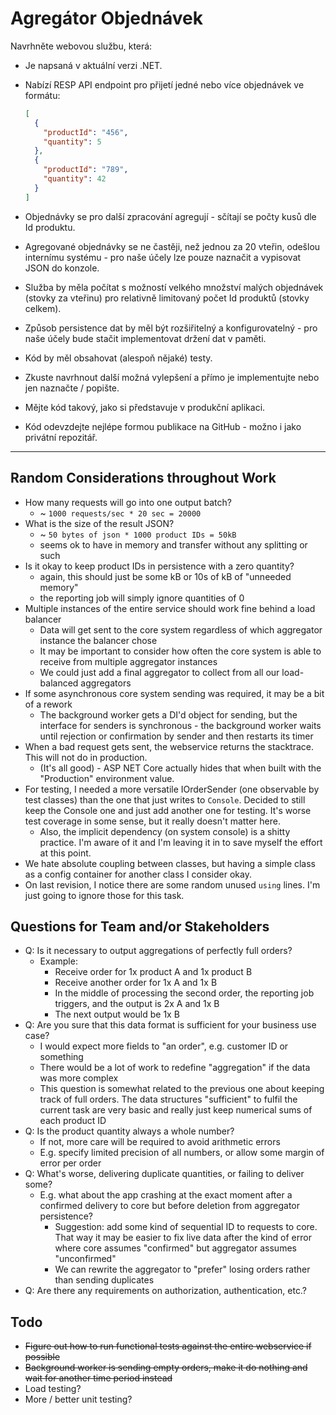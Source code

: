# Agregátor Objednávek

Navrhněte webovou službu, která:

- Je napsaná v aktuální verzi .NET.
- Nabízí RESP API endpoint pro přijetí jedné nebo více objednávek ve formátu:

  ```json
  [
    {
      "productId": "456",
      "quantity": 5
    },
    {
      "productId": "789",
      "quantity": 42
    }
  ]
  ```

- Objednávky se pro další zpracování agregují - sčítají se počty kusů dle Id produktu.
- Agregované objednávky se ne častěji, než jednou za 20 vteřin, odešlou internímu systému - pro naše účely lze pouze naznačit a vypisovat JSON do konzole.
- Služba by měla počítat s možností velkého množství malých objednávek (stovky za vteřinu) pro relativně limitovaný počet Id produktů (stovky celkem).
- Způsob persistence dat by měl být rozšiřitelný a konfigurovatelný - pro naše účely bude stačit implementovat držení dat v paměti.
- Kód by měl obsahovat (alespoň nějaké) testy.
- Zkuste navrhnout další možná vylepšení a přímo je implementujte nebo jen naznačte / popište.
- Mějte kód takový, jako si představuje v produkční aplikaci.
- Kód odevzdejte nejlépe formou publikace na GitHub - možno i jako privátní repozitář.

---

## Random Considerations throughout Work

- How many requests will go into one output batch?
	- ~ `1000 requests/sec * 20 sec = 20000`
- What is the size of the result JSON?
	- ~ `50 bytes of json * 1000 product IDs = 50kB`
	- seems ok to have in memory and transfer without any splitting or such
- Is it okay to keep product IDs in persistence with a zero quantity?
	- again, this should just be some kB or 10s of kB of "unneeded memory"
	- the reporting job will simply ignore quantities of 0
- Multiple instances of the entire service should work fine behind a load balancer
	- Data will get sent to the core system regardless of which aggregator instance the balancer chose
	- It may be important to consider how often the core system is able to receive from multiple aggregator instances
	- We could just add a final aggregator to collect from all our load-balanced aggregators
- If some asynchronous core system sending was required, it may be a bit of a rework
	- The background worker gets a DI'd object for sending, but the interface for senders is synchronous - the background worker waits until rejection or confirmation by sender and then restarts its timer
- When a bad request gets sent, the webservice returns the stacktrace. This will not do in production.
	- (It's all good) - ASP NET Core actually hides that when built with the "Production" environment value.
- For testing, I needed a more versatile IOrderSender (one observable by test classes) than the one that just writes to `Console`. Decided to still keep the Console one and just add another one for testing. It's worse test coverage in some sense, but it really doesn't matter here.
	- Also, the implicit dependency (on system console) is a shitty practice. I'm aware of it and I'm leaving it in to save myself the effort at this point.
- We hate absolute coupling between classes, but having a simple class as a config container for another class I consider okay.
- On last revision, I notice there are some random unused `using` lines. I'm just going to ignore those for this task.

## Questions for Team and/or Stakeholders

- Q: Is it necessary to output aggregations of perfectly full orders?
	- Example:
		- Receive order for 1x product A and 1x product B
		- Receive another order for 1x A and 1x B
		- In the middle of processing the second order, the reporting job triggers, and the output is 2x A and 1x B
		- The next output would be 1x B
- Q: Are you sure that this data format is sufficient for your business use case?
	- I would expect more fields to "an order", e.g. customer ID or something
	- There would be a lot of work to redefine "aggregation" if the data was more complex
	- This question is somewhat related to the previous one about keeping track of full orders. The data structures "sufficient" to fulfil the current task are very basic and really just keep numerical sums of each product ID
- Q: Is the product quantity always a whole number?
	- If not, more care will be required to avoid arithmetic errors
	- E.g. specify limited precision of all numbers, or allow some margin of error per order
- Q: What's worse, delivering duplicate quantities, or failing to deliver some?
	- E.g. what about the app crashing at the exact moment after a confirmed delivery to core but before deletion from aggregator persistence?
		- Suggestion: add some kind of sequential ID to requests to core. That way it may be easier to fix live data after the kind of error where core assumes "confirmed" but aggregator assumes "unconfirmed"
		- We can rewrite the aggregator to "prefer" losing orders rather than sending duplicates
- Q: Are there any requirements on authorization, authentication, etc.?

## Todo

- ~~Figure out how to run functional tests against the entire webservice if possible~~
- ~~Background worker is sending empty orders, make it do nothing and wait for another time period instead~~
- Load testing?
- More / better unit testing?
